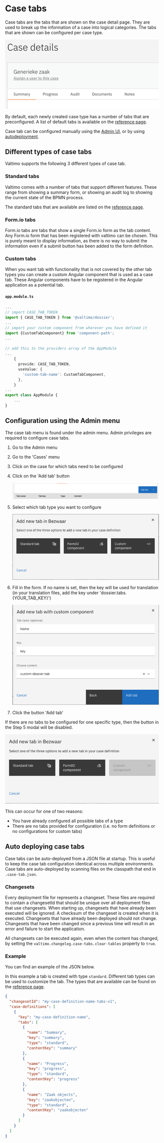 # Case tabs

Case tabs are the tabs that are shown on the case detail page. They are used to break up the information of a case into
logical categories. The tabs that are shown can be configured per case type.

![Example of case tabs for a case](img/case-tab-example.png)

By default, each newly created case type has a number of tabs that are preconfigured. A list of default tabs is available
on the [reference page](/reference/modules/case.md#default-case-tabs).

Case tab can be configured manually using the [Admin UI](#configuration-using-the-admin-menu),
or by using [autodeployment](#auto-deploying-case-tabs).

## Different types of case tabs

Valtimo supports the following 3 different types of case tab.

### Standard tabs

Valtimo comes with a number of tabs that support different features. These range from showing a summary form, or showing
an audit log to showing the current state of the BPMN process.

The standard tabs that are available are listed on the [reference page](/reference/modules/case.md#standard-tabs).

### Form.io tabs

Form.io tabs are tabs that show a single Form.io form as the tab content. Any Form.io form that has been registered
with valtimo can be chosen. This is purely meant to display information, as there is no way to submit the information
even if a submit button has been added to the form definition.

### Custom tabs

When you want tab with functionality that is not covered by the other tab types you can create a custom Angular
component that is used as a case tab. These Angular components have to be registered in the
Angular application as a potential tab.

#### **`app.module.ts`**

```typescript
...
// import CASE_TAB_TOKEN
import { CASE_TAB_TOKEN } from '@valtimo/dossier';
...
// import your custom component from wherever you have defined it
import {CustomTabComponent} from 'component-path';
...

// add this to the providers array of the AppModule
...
    {
      provide: CASE_TAB_TOKEN,
      useValue: {
        'custom-tab-name': CustomTabComponent,
      },
    }
...
export class AppModule {
    ...
}
```

## Configuration using the Admin menu

The case tab menu is found under the admin menu. Admin privileges are required to configure case tabs.

1. Go to the Admin menu

2. Go to the 'Cases' menu

3. Click on the case for which tabs need to be configured

4. Click on the 'Add tab' button

   ![Add tab button](img/add-tab-button.png)

5. Select which tab type you want to configure

   ![Example of selecting a tab type](img/tab-select-modal.png)

6. Fill in the form. If no name is set, then the key will be used for translation (in your translation files, add the key under 'dossier.tabs.{YOUR_TAB_KEY}')

   ![Example of configuring a tab](img/tab-config-modal.png)

7. Click the button 'Add tab'

If there are no tabs to be configured for one specific type, then the button in the Step 5 modal will be disabled.

![Example of disabled tab type](img/tab-select-disabled.png)

This can occur for one of two reasons:

- You have already configured all possible tabs of a type
- There are no tabs provided for configuration (i.e. no form definitions or no configurations for custom tabs)

## Auto deploying case tabs

Case tabs can be auto-deployed from a JSON file at startup. This is useful to keep the case tab configuration identical
across multiple environments. Case tabs are auto-deployed by scanning files on the classpath that end
in `.case-tab.json`.

### Changesets

Every deployment file for represents a changeset. These files are required to contain a changesetId that should be
unique over all deployment files that use changesets. When starting up, changesets that have already been executed will
be ignored. A checksum of the changeset is created when it is executed. Changesets that have already been deployed
should not change. Changesets that have been changed since a previous time will result in an error and failure to start
the application.

All changesets can be executed again, even when the content has changed, by setting
the `valtimo.changelog.case-tabs.clear-tables` property to `true`.

### Example

You can find an example of the JSON below.

In this example a tab is created with type `standard`. Different tab types can be used to customize the tab. The types
that are available can be found on the [reference page](/reference/modules/case.md#case-tabs-types).

```json
{
  "changesetId": "my-case-definition-name-tabs-v1",
  "case-definitions": [
    {
      "key": "my-case-definition-name",
      "tabs": [
        {
          "name": "Summary",
          "key": "summary",
          "type": "standard",
          "contentKey": "summary"
        },
        {
          "name": "Progress",
          "key": "progress",
          "type": "standard",
          "contentKey": "progress"
        },
        {
          "name": "Zaak objects",
          "key": "zaakobjecten",
          "type": "standard",
          "contentKey": "zaakobjecten"
        }
      ]
    }
  ]
}
```
